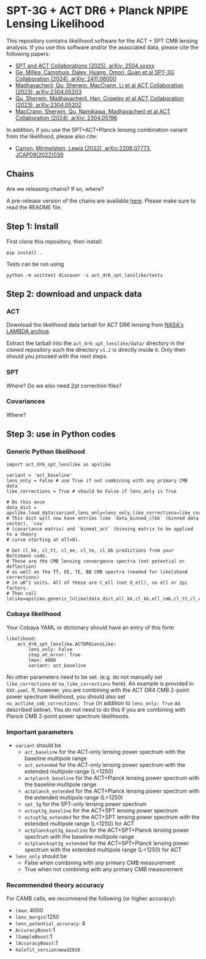 # SPT-3G + ACT DR6 + Planck NPIPE Lensing Likelihood

This repository contains likelihood software for the ACT + SPT CMB lensing analysis. If you use this software and/or the associated data, please cite the following papers:

- [SPT and ACT Collaborations (2025), arXiv: 2504.xxxxx](https://arxiv.org/abs/2504.xxxxx)
- [Ge, Millea, Camphuis, Daley, Huang, Omori, Quan et al SPT-3G Collaboration (2024), arXiv: 2411.06000](https://arxiv.org/abs/2411.06000)
- [Madhavacheril, Qu, Sherwin, MacCrann, Li et al ACT Collaboration (2023), arXiv:2304.05203](https://arxiv.org/abs/2304.05203)
- [Qu, Sherwin, Madhavacheril, Han, Crowley et al ACT Collaboration (2023), arXiv:2304.05202](https://arxiv.org/abs/2304.05202)
- [MacCrann, Sherwin, Qu, Namikawa, Madhavacheril et al ACT Collaboration (2024), arXiv: 2304.05196](https://arxiv.org/abs/2304.05196)

In addition, if you use the SPT+ACT+Planck lensing combination variant from the likelihood, please also cite:
- [Carron, Mirmelstein, Lewis (2022), arXiv:2206.07773, JCAP09(2022)039](https://arxiv.org/abs/2206.07773)

## Chains

Are we releasing chains? If so, where?


A pre-release version of the chains are available [here](). Please make sure to read the README file.

## Step 1: Install

First clone this repository, then install:

    pip install .

Tests can be run using 

    python -m unittest discover -s act_dr6_spt_lenslike/tests

## Step 2: download and unpack data

### ACT
Download the likelihood data tarball for ACT DR6 lensing from [NASA's LAMBDA archive](https://lambda.gsfc.nasa.gov/product/act/actadv_prod_table.html).

Extract the tarball into the `act_dr6_spt_lenslike/data/` directory in the cloned repository such the directory `v1.2` is directly inside it. Only then should you proceed with the next steps.

### SPT

Where?
Do we also need 2pt correction files?

### Covariances

Where?
    
## Step 3: use in Python codes

### Generic Python likelihood

```
import act_dr6_spt_lenslike as apslike

variant = 'act_baseline'
lens_only = False # use True if not combining with any primary CMB data
like_corrections = True # should be False if lens_only is True

# Do this once
data_dict = apslike.load_data(variant,lens_only=lens_only,like_corrections=like_corrections)
# This dict will now have entries like `data_binned_clkk` (binned data vector), `cov`
# (covariance matrix) and `binmat_act` (binning matrix to be applied to a theory
# curve starting at ell=0).

# Get cl_kk, cl_tt, cl_ee, cl_te, cl_bb predictions from your Boltzmann code.
# These are the CMB lensing convergence spectra (not potential or deflection)
# as well as the TT, EE, TE, BB CMB spectra (needed for likelihood corrections)
# in uK^2 units. All of these are C_ell (not D_ell), no ell or 2pi factors.
# Then call
lnlike=apslike.generic_lnlike(data_dict,ell_kk,cl_kk,ell_cmb,cl_tt,cl_ee,cl_te,cl_bb)
```

### Cobaya likelihood

Your Cobaya YAML or dictionary should have an entry of this form

```
likelihood:
    act_dr6_spt_lenslike.ACTDR6LensLike:
        lens_only: False
        stop_at_error: True
        lmax: 4000
        variant: act_baseline
```

No other parameters need to be set. (e.g. do not manually set `like_corrections` or `no_like_corrections` here).
An example is provided in `XXX.yaml`. If, however, you are combining with
the ACT DR4 CMB 2-point power spectrum likelihood, you should also set `no_actlike_cmb_corrections: True`
(in addition to `lens_only: True` as described below). You do not need to do this if you are combining
with Planck CMB 2-point power spectrum likelihoods.

### Important parameters

- `variant` should be
    - `act_baseline` for the ACT-only lensing power spectrum with the baseline multipole range
    - `act_extended` for the ACT-only lensing power spectrum with the extended multipole range (L<1250)
    - `actplanck_baseline` for the ACT+Planck lensing power spectrum with the baseline multipole range
    - `actplanck_extended` for the ACT+Planck lensing power spectrum with the extended multipole range (L<1250)
    - `spt_3g` for the SPT-only lensing power spectrum
    - `actspt3g_baseline` for the ACT+SPT lensing power spectrum
    - `actspt3g_extended` for the ACT+SPT lensing power spectrum with the extended multipole range (L<1250) for ACT
    - `actplanckspt3g_baseline` for the ACT+SPT+Planck lensing power spectrum with the baseline multipole range
    - `actplanckspt3g_extended` for the ACT+SPT+Planck lensing power spectrum with the extended multipole range (L<1250) for ACT
- `lens_only` should be
    - False when combining with any primary CMB measurement
    - True when not combining with any primary CMB measurement

### Recommended theory accuracy

For CAMB calls, we recommend the following (or higher accuracy):
- `lmax`: 4000
- `lens_margin`:1250
- `lens_potential_accuracy`: 4
- `AccuracyBoost`:1
- `lSampleBoost`:1
- `lAccuracyBoost`:1
- `halofit_version`:`mead2016`
